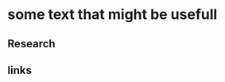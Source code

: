 # some text that might be usefull

## Research
<!-- **Research areas**: microfluidics, control engineering, modeling, fem, data analysis, pdms, ips cells

**Main tools**: MATLAB & Simulink, COMSOL, Soft lithography (pdms) -->
<!-- <br> <p align="left">
<img src="https://skillicons.dev/icons?i=matlab,powershell" />
</p> <hr> -->

## links
<!-- links 
- [Google Scholar profile](https://scholar.google.com/citations?user=bmCs6M0AAAAJ "Scholar profile")
- [doctoral dissertation](https://urn.fi/URN:ISBN:978-952-15-4174-2 "dissertation")
- [ORCHID 0000-0001-7565-3530](https://orcid.org/0000-0001-7565-3530 "orchid")
-->